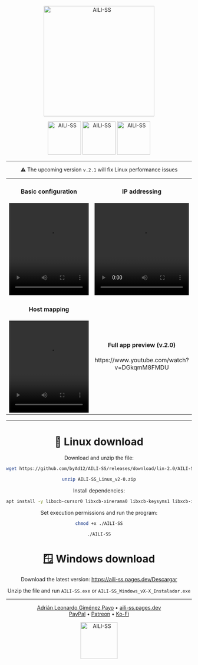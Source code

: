 <div align="center">

<p>
  <a href="https://aili-ss.pages.dev/"><img style="width: 300px;" src="https://aili-ss.pages.dev/Img/Logos/Logo_Nombre_Blanco.png" alt="AILI-SS"></a>
</p>

<p>
  <a href="https://github.com/byAd12/AILI-SS/blob/main/README-es.md"><img style="width: 90px;" src="https://img.shields.io/badge/docs-español-red?style=flat" alt="AILI-SS"></a>
  <a href="https://github.com/byAd12/AILI-SS/blob/main/README-gl.md"><img style="width: 90px;" src="https://img.shields.io/badge/docs-galego-blue?style=flat" alt="AILI-SS"></a>
  <a href="https://github.com/byAd12/AILI-SS/blob/main/README-en.md"><img style="width: 90px;" src="https://img.shields.io/badge/docs-english-orange?style=flat" alt="AILI-SS"></a>
</p>

---

⚠️ The upcoming version ```v.2.1``` will fix Linux performance issues

<table>
   <tr>
      <td width="50%" align="center">
         <h4>Basic configuration</h4>
         <video src="https://github.com/user-attachments/assets/de6f8087-7832-4376-9616-8dea85eba9a6" controls style="width:100%; 
            max-width:400px; height:250px;">
      </td>
      <td width="50%" align="center">
         <h4>IP addressing</h4>
         <video src="https://github.com/user-attachments/assets/b97527fa-76a0-447d-a2b4-1398aea67586" controls style="width:100%; max-width:400px; height:250px;">
      </td>
   </tr>
   <tr>
      <td width="50%" align="center">
         <h4>Host mapping</h4>
         <video src="https://github.com/user-attachments/assets/8b60dae6-539f-4431-9170-44d79b89784d" controls style="width:100%; 
            max-width:400px; height:250px;">
      </td>
      <td width="50%" align="center">
         <h4>Full app preview (v.2.0)</h4>
         <p>https://www.youtube.com/watch?v=DGkqmM8FMDU</p>
      </td>
   </tr>
</table>

---

# 🐧 Linux download
Download and unzip the file:
```sh
wget https://github.com/byAd12/AILI-SS/releases/download/lin-2.0/AILI-SS_Linux_v2-0.zip
```
```sh
unzip AILI-SS_Linux_v2-0.zip
```
Install dependencies:

```sh
apt install -y libxcb-cursor0 libxcb-xinerama0 libxcb-keysyms1 libxcb-image0 libxcb-shm0 libxcb-randr0 libxcb-render-util0 libxcb-render0 libxcb-util1 libxcb-xfixes0 libxkbcommon-x11-0
```
Set execution permissions and run the program:
```sh
chmod +x ./AILI-SS
```
```sh
./AILI-SS
```

# 🪟 Windows download 

Download the latest version: https://aili-ss.pages.dev/Descargar

Unzip the file and run ```AILI-SS.exe``` or ```AILI-SS_Windows_vX-X_Instalador.exe```

---

<p>
  <a href="https://byad12.pages.dev" target="_blank_">Adrián Leonardo Giménez Payo</a>  •  <a href="https://aili-ss.pages.dev" target="_blank_">aili-ss.pages.dev</a>
  <br>
  <a href="https://www.paypal.com/donate/?hosted_button_id=9D8YV9UW5LYKQ" target="_blank_">PayPal</a>  •  <a href="https://www.patreon.com/c/byAd12" target="_blank_">Patreon</a>  •  <a href="https://ko-fi.com/byad12" target="_blank_">Ko-Fi</a>
</p>

<p>
  <a href="https://aili-ss.pages.dev/"><img style="width: 100px;" src="https://aili-ss.pages.dev/Img/Logos/Logo_Escudo.svg" alt="AILI-SS"></a>
</p>

</div>
